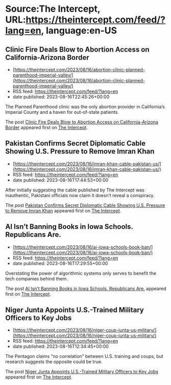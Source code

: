 # Source:The Intercept, URL:https://theintercept.com/feed/?lang=en, language:en-US

## Clinic Fire Deals Blow to Abortion Access on California-Arizona Border
 - [https://theintercept.com/2023/08/16/abortion-clinic-planned-parenthood-imperial-valley/](https://theintercept.com/2023/08/16/abortion-clinic-planned-parenthood-imperial-valley/)
 - RSS feed: https://theintercept.com/feed/?lang=en
 - date published: 2023-08-16T22:45:26+00:00

<p>The Planned Parenthood clinic was the only abortion provider in California’s Imperial County and a haven for out-of-state patients.</p>
<p>The post <a href="https://theintercept.com/2023/08/16/abortion-clinic-planned-parenthood-imperial-valley/" rel="nofollow">Clinic Fire Deals Blow to Abortion Access on California-Arizona Border</a> appeared first on <a href="https://theintercept.com" rel="nofollow">The Intercept</a>.</p>

## Pakistan Confirms Secret Diplomatic Cable Showing U.S. Pressure to Remove Imran Khan
 - [https://theintercept.com/2023/08/16/imran-khan-cable-pakistan-us/](https://theintercept.com/2023/08/16/imran-khan-cable-pakistan-us/)
 - RSS feed: https://theintercept.com/feed/?lang=en
 - date published: 2023-08-16T17:44:53+00:00

<p>After initially suggesting the cable published by The Intercept was inauthentic, Pakistani officials now claim it doesn’t reveal a conspiracy.</p>
<p>The post <a href="https://theintercept.com/2023/08/16/imran-khan-cable-pakistan-us/" rel="nofollow">Pakistan Confirms Secret Diplomatic Cable Showing U.S. Pressure to Remove Imran Khan</a> appeared first on <a href="https://theintercept.com" rel="nofollow">The Intercept</a>.</p>

## AI Isn’t Banning Books in Iowa Schools. Republicans Are.
 - [https://theintercept.com/2023/08/16/ai-iowa-schools-book-ban/](https://theintercept.com/2023/08/16/ai-iowa-schools-book-ban/)
 - RSS feed: https://theintercept.com/feed/?lang=en
 - date published: 2023-08-16T17:29:55+00:00

<p>Overstating the power of algorithmic systems only serves to benefit the tech companies behind them.</p>
<p>The post <a href="https://theintercept.com/2023/08/16/ai-iowa-schools-book-ban/" rel="nofollow">AI Isn’t Banning Books in Iowa Schools. Republicans Are.</a> appeared first on <a href="https://theintercept.com" rel="nofollow">The Intercept</a>.</p>

## Niger Junta Appoints U.S.-Trained Military Officers to Key Jobs
 - [https://theintercept.com/2023/08/16/niger-coup-junta-us-military/](https://theintercept.com/2023/08/16/niger-coup-junta-us-military/)
 - RSS feed: https://theintercept.com/feed/?lang=en
 - date published: 2023-08-16T12:34:45+00:00

<p>The Pentagon claims “no correlation” between U.S. training and coups, but research suggests the opposite could be true.</p>
<p>The post <a href="https://theintercept.com/2023/08/16/niger-coup-junta-us-military/" rel="nofollow">Niger Junta Appoints U.S.-Trained Military Officers to Key Jobs</a> appeared first on <a href="https://theintercept.com" rel="nofollow">The Intercept</a>.</p>

